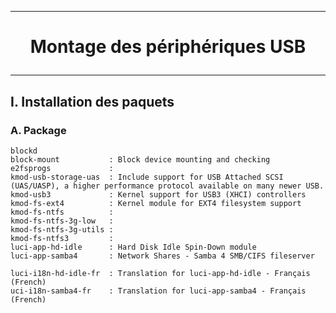 ---------------------------------------------------------------------------------------------------------
# <p align='center'> Montage des périphériques USB </p>

---------------------------------------------------------------------------------------------------------
## I. Installation des paquets
### A. Package
```
blockd
block-mount           : Block device mounting and checking	
e2fsprogs             : 
kmod-usb-storage-uas  : Include support for USB Attached SCSI (UAS/UASP), a higher performance protocol available on many newer USB.
kmod-usb3             : Kernel support for USB3 (XHCI) controllers	
kmod-fs-ext4          : Kernel module for EXT4 filesystem support	
kmod-fs-ntfs          :
kmod-fs-ntfs-3g-low   :
kmod-fs-ntfs-3g-utils :  
kmod-fs-ntfs3         :      
luci-app-hd-idle      : Hard Disk Idle Spin-Down module	
luci-app-samba4	      : Network Shares - Samba 4 SMB/CIFS fileserver	

luci-i18n-hd-idle-fr  : Translation for luci-app-hd-idle - Français (French)
uci-i18n-samba4-fr    : Translation for luci-app-samba4 - Français (French)
```
